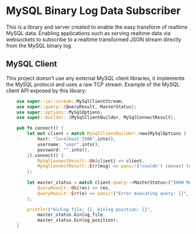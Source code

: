 # MySQL Binary Log Data Subscriber
This is a library and server created to enable the easy transform of realtime MySQL data. Enabling applications such as serving realtime data via websockets to subscribe to a realtime transformed JSON stream directly from the MySQL binary log. 

## MySQL Client 
This project doesn't use any external MySQL client libraries, it implements the MySQL protocol and uses a raw TCP stream. Example of the MySQL client API exposed by this library:

```rust
    use super::io::stream::MySqlClientStream;
    use super::query::{QueryResult, MasterStatus};
    use super::options::MySqlOptions;
    use super::builder::{MySqlClientBuilder, MySqlConnectResult};

    pub fn connect() {
        let mut client = match MySqlClientBuilder::new(MySqlOptions {
            host: "localhost:3306".into(),
            username: "user".into(),
            password: "".into(),
        }).connect() {
            MySqlConnectResult::Ok(client) => client,
            MySqlConnectResult::Err(msg) => panic!("couldn't connect to mysql, error: {}", msg)
        };
        
        let master_status = match client.query::<MasterStatus>("SHOW MASTER STATUS;".to_string()) {
            QueryResult::Ok(res) => res,
            QueryResult::Err(e) => panic!("Error executing query: {}", e),
        };

        println!("binlog file: {}, binlog position: {}", 
            master_status.binlog_file,
            master_status.binlog_position);
    }
 ```
